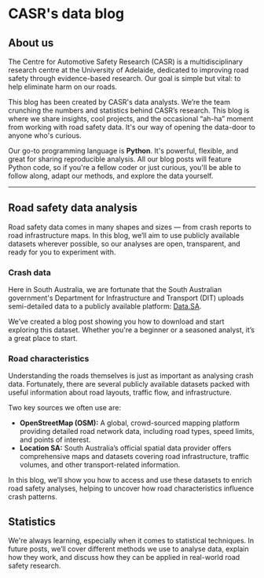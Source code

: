 # CASR's data blog

## About us
The Centre for Automotive Safety Research (CASR) is a multidisciplinary research centre at the University of Adelaide, dedicated to improving road safety through evidence-based research. Our goal is simple but vital: to help eliminate harm on our roads.

This blog has been created by CASR's data analysts. We’re the team crunching the numbers and statistics behind CASR’s research. This blog is where we share insights, cool projects, and the occasional “ah-ha” moment from working with road safety data. It's our way of opening the data-door to anyone who's curious. 

Our go-to programming language is **Python**. It's powerful, flexible, and great for sharing reproducible analysis. All our blog posts will feature Python code, so if you're a fellow coder or just curious, you'll be able to follow along, adapt our methods, and explore the data yourself.

---

## Road safety data analysis
Road safety data comes in many shapes and sizes — from crash reports to road infrastructure maps. In this blog, we’ll aim to use publicly available datasets wherever possible, so our analyses are open, transparent, and ready for you to experiment with.

### Crash data
Here in South Australia, we are fortunate that the South Australian government's Department for Infrastructure and Transport (DIT) uploads semi-detailed data to a publicly available platform: [Data.SA](https://data.sa.gov.au/).

We’ve created a blog post showing you how to download and start exploring this dataset. Whether you're a beginner or a seasoned analyst, it’s a great place to start.

### Road characteristics
Understanding the roads themselves is just as important as analysing crash data. Fortunately, there are several publicly available datasets packed with useful information about road layouts, traffic flow, and infrastructure.

Two key sources we often use are:

- **OpenStreetMap (OSM):** A global, crowd-sourced mapping platform providing detailed road network data, including road types, speed limits, and points of interest.
- **Location SA:** South Australia’s official spatial data provider offers comprehensive maps and datasets covering road infrastructure, traffic volumes, and other transport-related information.

In this blog, we’ll show you how to access and use these datasets to enrich road safety analyses, helping to uncover how road characteristics influence crash patterns.

## Statistics
We're always learning, especially when it comes to statistical techniques. In future posts, we’ll cover different methods we use to analyse data, explain how they work, and discuss how they can be applied in real-world road safety research.
